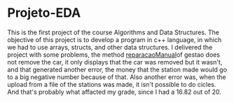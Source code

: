 # Projeto-EDA
This is the first project of the course Algorithms and Data Structures.
The objective of this project is to develop a program in c++ language, in which we had to use arrays, structs, and other data structures.
I delivered the project with some problems, the method [reparacaoManual](/gestao.cpp)of gestao does not remove the car, it only displays that the car was removed
but it wasn't, and that generated another error, the money that the station made would go to a big negative number because of that. Also another error was,
when the upload from a file of the stations was made, it isn't possible to do cicles.
And that's probably what affacted my grade, since I had a 16.82 out of 20.
